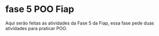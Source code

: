 # fase 5 POO Fiap
 Aqui serão feitas as atividades da Fase 5 da Fiap, essa fase pede duas atividades para praticar POO.
